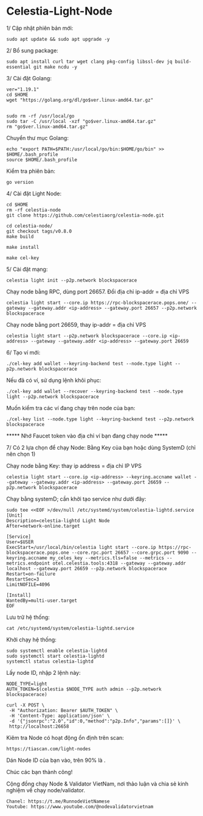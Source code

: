 # Celestia-Light-Node

1/ Cập nhật phiên bản mới:

    sudo apt update && sudo apt upgrade -y
    
2/ Bổ sung package:

    sudo apt install curl tar wget clang pkg-config libssl-dev jq build-essential git make ncdu -y
    
3/ Cài đặt Golang:

    ver="1.19.1" 
    cd $HOME 
    wget "https://golang.org/dl/go$ver.linux-amd64.tar.gz" 
    
    
    sudo rm -rf /usr/local/go 
    sudo tar -C /usr/local -xzf "go$ver.linux-amd64.tar.gz" 
    rm "go$ver.linux-amd64.tar.gz"

Chuyển thư mục Golang:

    echo "export PATH=$PATH:/usr/local/go/bin:$HOME/go/bin" >> $HOME/.bash_profile
    source $HOME/.bash_profile

Kiểm tra phiên bản:

    go version
    
4/ Cài đặt Light Node:

    cd $HOME 
    rm -rf celestia-node 
    git clone https://github.com/celestiaorg/celestia-node.git

    cd celestia-node/ 
    git checkout tags/v0.8.0
    make build 

    make install 
    
    make cel-key
    
5/ Cài đặt mạng:

    celestia light init --p2p.network blockspacerace 
 
Chạy node bằng RPC, dùng port 26657. Đổi địa chỉ ip-addr = địa chỉ VPS

    celestia light start --core.ip https://rpc-blockspacerace.pops.one/ --gateway --gateway.addr <ip-address> --gateway.port 26657 --p2p.network blockspacerace
    
Chạy node bằng port 26659, thay ip-addr = địa chỉ VPS

    celestia light start --p2p.network blockspacerace --core.ip <ip-address> --gateway --gateway.addr <ip-address> --gateway.port 26659
    
6/ Tạo ví mới:

    ./cel-key add wallet --keyring-backend test --node.type light --p2p.network blockspacerace
    
Nếu đã có ví, sử dụng lệnh khôi phục:

    ./cel-key add wallet --recover --keyring-backend test --node.type light --p2p.network blockspacerace
    
Muốn kiểm tra các ví đang chạy trên node của bạn:

    ./cel-key list --node.type light --keyring-backend test --p2p.network blockspacerace
    
***** Nhớ Faucet token vào địa chỉ ví bạn đang chạy node *****

7/ Có 2 lựa chọn để chạy Node: Bằng Key của bạn hoặc dùng SystemD (chỉ nên chọn 1)

Chạy node bằng Key: thay ip address = địa chỉ IP VPS

    celestia light start --core.ip <ip-address> --keyring.accname wallet --gateway --gateway.addr <ip-address> --gateway.port 26659 --p2p.network blockspacerace
    
Chạy bằng systemD; cần khởi tạo service như dưới đây:

    sudo tee <<EOF >/dev/null /etc/systemd/system/celestia-lightd.service
    [Unit]
    Description=celestia-lightd Light Node
    After=network-online.target

    [Service]
    User=$USER
    ExecStart=/usr/local/bin/celestia light start --core.ip https://rpc-blockspacerace.pops.one --core.rpc.port 26657 --core.grpc.port 9090 --      keyring.accname my_celes_key --metrics.tls=false --metrics --metrics.endpoint otel.celestia.tools:4318 --gateway --gateway.addr localhost --gateway.port 26659 --p2p.network blockspacerace
    Restart=on-failure
    RestartSec=3
    LimitNOFILE=4096

    [Install]
    WantedBy=multi-user.target
    EOF

Lưu trữ hệ thống:

    cat /etc/systemd/system/celestia-lightd.service
    
Khởi chạy hệ thống:

    sudo systemctl enable celestia-lightd
    sudo systemctl start celestia-lightd
    systemctl status celestia-lightd

Lấy node ID, nhập 2 lệnh này:

    NODE_TYPE=light
    AUTH_TOKEN=$(celestia $NODE_TYPE auth admin --p2p.network blockspacerace)

    curl -X POST \
     -H "Authorization: Bearer $AUTH_TOKEN" \
     -H 'Content-Type: application/json' \
     -d '{"jsonrpc":"2.0","id":0,"method":"p2p.Info","params":[]}' \
     http://localhost:26658

Kiêm tra Node có hoạt động ổn định trên scan:

    https://tiascan.com/light-nodes
    
Dán Node ID của bạn vào, trên 90% là .

Chúc các bạn thành công!

Cộng đồng chạy Node & Validator VietNam, nơi thảo luận và chia sẻ kinh nghiệm về chạy node/validator.

    Chanel: https://t.me/RunnodeVietNamese
    Youtube: https://www.youtube.com/@nodevalidatorvietnam
